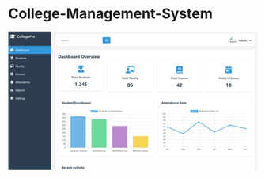 # College-Management-System

![image alt](https://github.com/Aadarshkumarsingh8084/College-Management-System/blob/main/Screenshot%202025-04-18%20211653.png)
